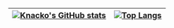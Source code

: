 
| [![Knacko's GitHub stats](https://github-readme-stats-knacko.vercel.app/api?username=knacko&show_icons=true&theme=merko)](https://github.com/anuraghazra/github-readme-stats) | [![Top Langs](https://github-readme-stats-knacko.vercel.app/api/top-langs/?username=knacko&hide=html&theme=merko&layout=compact)](https://github.com/anuraghazra/github-readme-stats) |
| ------------- | ------------- |
